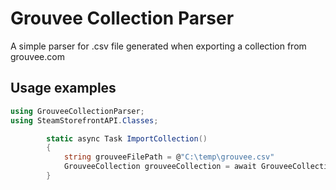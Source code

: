 # Grouvee Collection Parser

A simple parser for .csv file generated when exporting a collection from grouvee.com


## Usage examples

```cs
using GrouveeCollectionParser;
using SteamStorefrontAPI.Classes;

        static async Task ImportCollection()
        {
			string grouveeFilePath = @"C:\temp\grouvee.csv"
            GrouveeCollection grouveeCollection = await GrouveeCollection.ImportAsync(grouveeFilePath);
        }
```